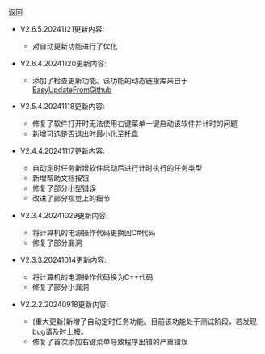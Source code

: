 [返回](../README.md)

- V2.6.5.20241121更新内容:
  - 对自动更新功能进行了优化

- V2.6.4.20241120更新内容:
  - 添加了检查更新功能。该功能的动态链接库来自于[EasyUpdateFromGithub](https://github.com/Hgnim/EasyUpdateFromGithub)

- V2.5.4.20241118更新内容:
  - 修复了软件打开时无法使用右键菜单一键启动该软件并计时的问题
  - 新增可选是否退出时最小化至托盘

- V2.4.4.20241117更新内容:
  - 自动定时任务新增软件启动后进行计时执行的任务类型
  - 新增帮助文档按钮
  - 修复了部分小型错误
  - 改进了部分视觉上的细节

- V2.3.4.20241029更新内容:
  - 将计算机的电源操作代码更换回C#代码
  - 修复了部分漏洞

- V2.3.3.20241014更新内容:
  - 将计算机的电源操作代码换为C++代码
  - 修复了部分小漏洞

- V2.2.2.20240918更新内容:
  - (重大更新)新增了自动定时任务功能。目前该功能处于测试阶段，若发现bug请及时上报。
  - 修复了首次添加右键菜单导致程序出错的严重错误